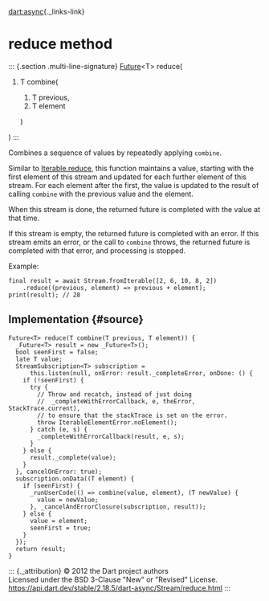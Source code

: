 [dart:async](../../dart-async/dart-async-library){._links-link}

reduce method
=============

::: {.section .multi-line-signature}
[Future](../future-class)\<T\> reduce(

1.  T combine(
    1.  T previous,
    2.  T element

    )

)
:::

Combines a sequence of values by repeatedly applying `combine`.

Similar to [Iterable.reduce](../../dart-core/iterable/reduce), this
function maintains a value, starting with the first element of this
stream and updated for each further element of this stream. For each
element after the first, the value is updated to the result of calling
`combine` with the previous value and the element.

When this stream is done, the returned future is completed with the
value at that time.

If this stream is empty, the returned future is completed with an error.
If this stream emits an error, or the call to `combine` throws, the
returned future is completed with that error, and processing is stopped.

Example:

``` {.language-dart data-language="dart"}
final result = await Stream.fromIterable([2, 6, 10, 8, 2])
    .reduce((previous, element) => previous + element);
print(result); // 28
```

Implementation {#source}
--------------

``` {.language-dart data-language="dart"}
Future<T> reduce(T combine(T previous, T element)) {
  _Future<T> result = new _Future<T>();
  bool seenFirst = false;
  late T value;
  StreamSubscription<T> subscription =
      this.listen(null, onError: result._completeError, onDone: () {
    if (!seenFirst) {
      try {
        // Throw and recatch, instead of just doing
        //  _completeWithErrorCallback, e, theError, StackTrace.current),
        // to ensure that the stackTrace is set on the error.
        throw IterableElementError.noElement();
      } catch (e, s) {
        _completeWithErrorCallback(result, e, s);
      }
    } else {
      result._complete(value);
    }
  }, cancelOnError: true);
  subscription.onData((T element) {
    if (seenFirst) {
      _runUserCode(() => combine(value, element), (T newValue) {
        value = newValue;
      }, _cancelAndErrorClosure(subscription, result));
    } else {
      value = element;
      seenFirst = true;
    }
  });
  return result;
}
```

::: {._attribution}
© 2012 the Dart project authors\
Licensed under the BSD 3-Clause \"New\" or \"Revised\" License.\
<https://api.dart.dev/stable/2.18.5/dart-async/Stream/reduce.html>
:::
